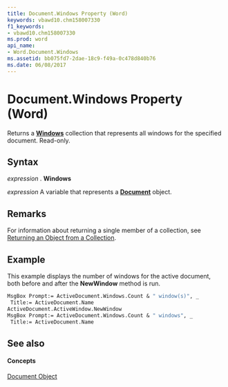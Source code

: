 ```yaml
---
title: Document.Windows Property (Word)
keywords: vbawd10.chm158007330
f1_keywords:
- vbawd10.chm158007330
ms.prod: word
api_name:
- Word.Document.Windows
ms.assetid: bb075fd7-2dae-18c9-f49a-0c478d840b76
ms.date: 06/08/2017
---
```



# Document.Windows Property (Word)

Returns a  **[Windows](windows-object-word.md)** collection that represents all windows for the specified document. Read-only.


## Syntax

 _expression_ . **Windows**

 _expression_ A variable that represents a **[Document](document-object-word.md)** object.


## Remarks

For information about returning a single member of a collection, see [Returning an Object from a Collection](http://msdn.microsoft.com/library/28f76384-f495-9640-a7c8-10ada3fac727%28Office.15%29.aspx).


## Example

This example displays the number of windows for the active document, both before and after the  **NewWindow** method is run.


```vb
MsgBox Prompt:= ActiveDocument.Windows.Count & " window(s)", _ 
 Title:= ActiveDocument.Name 
ActiveDocument.ActiveWindow.NewWindow 
MsgBox Prompt:= ActiveDocument.Windows.Count & " windows", _ 
 Title:= ActiveDocument.Name
```


## See also


#### Concepts


[Document Object](document-object-word.md)


